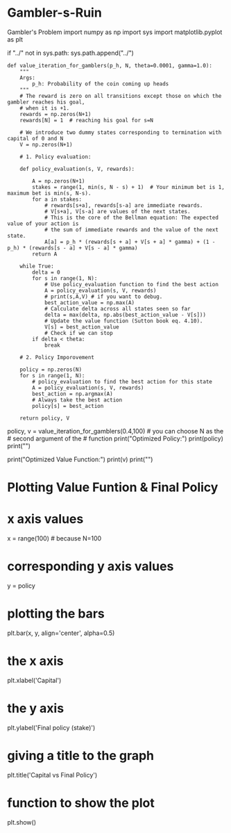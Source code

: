 # Gambler-s-Ruin
Gambler's Problem
import numpy as np
import sys
import matplotlib.pyplot as plt

if "../" not in sys.path:
    sys.path.append("../")


    def value_iteration_for_gamblers(p_h, N, theta=0.0001, gamma=1.0):
        """
        Args:
            p_h: Probability of the coin coming up heads
        """
        # The reward is zero on all transitions except those on which the gambler reaches his goal,
        # when it is +1.
        rewards = np.zeros(N+1)
        rewards[N] = 1  # reaching his goal for s=N

        # We introduce two dummy states corresponding to termination with capital of 0 and N
        V = np.zeros(N+1)

        # 1. Policy evaluation:

        def policy_evaluation(s, V, rewards):

            A = np.zeros(N+1)
            stakes = range(1, min(s, N - s) + 1)  # Your minimum bet is 1, maximum bet is min(s, N-s).
            for a in stakes:
                # rewards[s+a], rewards[s-a] are immediate rewards.
                # V[s+a], V[s-a] are values of the next states.
                # This is the core of the Bellman equation: The expected value of your action is
                # the sum of immediate rewards and the value of the next state.
                A[a] = p_h * (rewards[s + a] + V[s + a] * gamma) + (1 - p_h) * (rewards[s - a] + V[s - a] * gamma)
            return A

        while True:
            delta = 0
            for s in range(1, N):
                # Use policy_evaluation function to find the best action
                A = policy_evaluation(s, V, rewards)
                # print(s,A,V) # if you want to debug.
                best_action_value = np.max(A)
                # Calculate delta across all states seen so far
                delta = max(delta, np.abs(best_action_value - V[s]))
                # Update the value function (Sutton book eq. 4.10).
                V[s] = best_action_value
                # Check if we can stop
            if delta < theta:
                break

        # 2. Policy Imporovement

        policy = np.zeros(N)
        for s in range(1, N):
            # policy_evaluation to find the best action for this state
            A = policy_evaluation(s, V, rewards)
            best_action = np.argmax(A)
            # Always take the best action
            policy[s] = best_action

        return policy, V

policy, v = value_iteration_for_gamblers(0.4,100) # you can choose N as the 
                                                  # second argument of the 
                                                   # function
print("Optimized Policy:")
print(policy)
print("")

print("Optimized Value Function:")
print(v)
print("")


# Plotting Value Funtion & Final Policy

# x axis values

x = range(100) # because N=100
# corresponding y axis values
y = policy
# plotting the bars
plt.bar(x, y, align='center', alpha=0.5)
# the x axis
plt.xlabel('Capital')
# the y axis
plt.ylabel('Final policy (stake)')
 
# giving a title to the graph
plt.title('Capital vs Final Policy')
 
# function to show the plot
plt.show()
